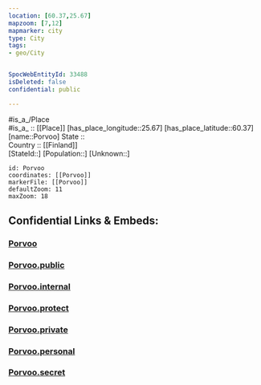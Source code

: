 ```yaml
---
location: [60.37,25.67] 
mapzoom: [7,12] 
mapmarker: city 
type: City
tags:
- geo/City


SpocWebEntityId: 33488
isDeleted: false
confidential: public

---
```

#is_a_/Place  
#is_a_ :: [[Place]] 
[has_place_longitude::25.67] 
[has_place_latitude::60.37] 
[name::Porvoo] 
State ::  
Country :: [[Finland]]  
[StateId::] 
[Population::] 
[Unknown::] 


```leaflet
id: Porvoo
coordinates: [[Porvoo]] 
markerFile: [[Porvoo]] 
defaultZoom: 11 
maxZoom: 18
```


## Confidential Links & Embeds: 

### [Porvoo](/_Standards/Earth/Continent/Europe/Europe~North/Finland/Provinces~Finland/Southern_Finland/counties~Southern_Finland/Uusimaa/City/Porvoo.md) 

### [Porvoo.public](/_public/Earth/Continent/Europe/Europe~North/Finland/Provinces~Finland/Southern_Finland/counties~Southern_Finland/Uusimaa/City/Porvoo.public.md) 

### [Porvoo.internal](/_internal/Earth/Continent/Europe/Europe~North/Finland/Provinces~Finland/Southern_Finland/counties~Southern_Finland/Uusimaa/City/Porvoo.internal.md) 

### [Porvoo.protect](/_protect/Earth/Continent/Europe/Europe~North/Finland/Provinces~Finland/Southern_Finland/counties~Southern_Finland/Uusimaa/City/Porvoo.protect.md) 

### [Porvoo.private](/_private/Earth/Continent/Europe/Europe~North/Finland/Provinces~Finland/Southern_Finland/counties~Southern_Finland/Uusimaa/City/Porvoo.private.md) 

### [Porvoo.personal](/_personal/Earth/Continent/Europe/Europe~North/Finland/Provinces~Finland/Southern_Finland/counties~Southern_Finland/Uusimaa/City/Porvoo.personal.md) 

### [Porvoo.secret](/_secret/Earth/Continent/Europe/Europe~North/Finland/Provinces~Finland/Southern_Finland/counties~Southern_Finland/Uusimaa/City/Porvoo.secret.md)


